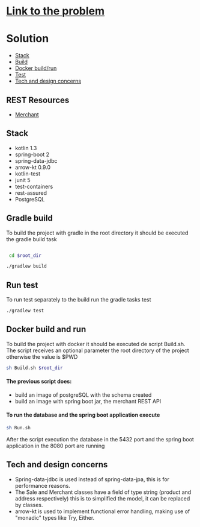 # [Link to the problem](https://github.com/TiendaNube/java-integration-engineer-test0)


# Solution
* [Stack](#stack)
* [Build](#gradle-build)
* [Docker build/run](#docker-build-and-run)
* [Test](#run-test)
* [Tech and design concerns](#tech-and-design-concerns)

## REST Resources
* [Merchant](/doc/merchant.md)

## Stack
 * kotlin 1.3
 * spring-boot 2
 * spring-data-jdbc
 * arrow-kt 0.9.0
 * kotlin-test
 * junit 5
 * test-containers
 * rest-assured
 * PostgreSQL

## Gradle build

To build the project with gradle in the root directory it should be executed the gradle build task

```bash

 cd $root_dir

./gradlew build

```
## Run test

To run test separately to the build run the gradle tasks test  

```bash
./gradlew test
```

## Docker build and run

To build the project with docker it should be executed de script Build.sh. The script receives an optional parameter the root directory of the project otherwise the value is $PWD

```bash
sh Build.sh $root_dir
``` 
#### The previous script does:
 * build an image of postgreSQL with the schema created
 * build an image with spring boot jar, the merchant REST API
 
#### To run the database and the spring boot application execute

```bash
sh Run.sh
``` 

After the script execution the database in the 5432 port and the spring boot application in the 8080 port are running   
 
## Tech and design concerns

* Spring-data-jdbc is used instead of spring-data-jpa, this is for performance reasons.
* The Sale and Merchant classes have a field of type string (product and address respectively) this is to simplified the model, it can be replaced by classes.
* arrow-kt is used to implement functional error handling, making use of "monadic" types like Try, Either.
